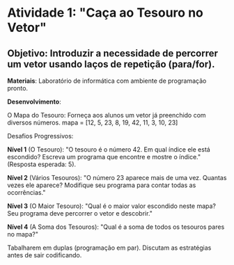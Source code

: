 # Atividade 1: "Caça ao Tesouro no Vetor"

## Objetivo: Introduzir a necessidade de percorrer um vetor usando laços de repetição (para/for).

__Materiais__: Laboratório de informática com ambiente de programação pronto.

__Desenvolvimento__:

O Mapa do Tesouro: Forneça aos alunos um vetor já preenchido com diversos números.
mapa = [12, 5, 23, 8, 19, 42, 11, 3, 10, 23]

Desafios Progressivos:

**Nível 1** (O Tesouro): "O tesouro é o número 42. Em qual índice ele está escondido? Escreva um programa que encontre e mostre o índice." (Resposta esperada: 5).

__Nível 2__ (Vários Tesouros): "O número 23 aparece mais de uma vez. Quantas vezes ele aparece? Modifique seu programa para contar todas as ocorrências."

__Nível 3__ (O Maior Tesouro): "Qual é o maior valor escondido neste mapa? Seu programa deve percorrer o vetor e descobrir."

__Nível 4__ (A Soma dos Tesouros): "Qual é a soma de todos os tesouros pares no mapa?"

Tabalharem em duplas (programação em par). Discutam as estratégias antes de sair codificando.